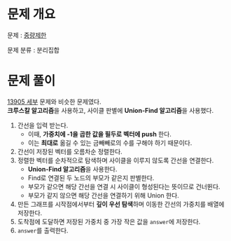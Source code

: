 # 문제 개요

문제 : [중량제한](https://www.acmicpc.net/problem/1939)

문제 분류 : 분리집합

# 문제 풀이

[13905 세부](https://www.acmicpc.net/problem/13905) 문제와 비슷한 문제였다.  
**크루스칼 알고리즘**을 사용하고, 사이클 판별에 **Union-Find 알고리즘**을 사용했다.

1. 간선을 입력 받는다.
   - 이때, **가중치에 -1을 곱한 값을 필두로 벡터에 push** 한다.
   - 이는 **최대로** 옮길 수 있는 금빼빼로의 수를 구해야 하기 때문이다.
2. 간선이 저장된 벡터를 오름차순 정렬한다.
3. 정렬한 벡터를 순차적으로 탐색하며 사이클을 이루지 않도록 간선을 연결한다.
   - **Union-Find 알고리즘**을 사용한다.
   - Find로 연결된 두 노드의 부모가 같은지 판별한다.
   - 부모가 같으면 해당 간선을 연결 시 사이클이 형성된다는 뜻이므로 건너뛴다.
   - 부모가 같지 않으면 해당 간선을 연결하기 위해 Union 한다.
4. 만든 그래프를 시작점에서부터 **깊이 우선 탐색**하며 이동한 간선의 가중치를 배열에 저장한다.
5. 도착점에 도달하면 저장된 가중치 중 가장 작은 값을 `answer`에 저장한다.
6. `answer`를 출력한다.
